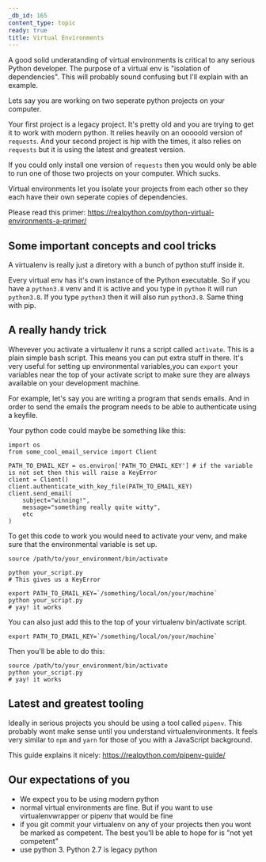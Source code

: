 ```yaml
---
_db_id: 165
content_type: topic
ready: true
title: Virtual Environments
---
```


A good solid underatanding of virtual environments is critical to any serious Python developer. The purpose of a virtual env is "isolation of dependencies". This will probably sound confusing but I'll explain with an example.

Lets say you are working on two seperate python projects on your computer.

Your first project is a legacy project. It's pretty old and you are trying to get it to work with modern python. It relies heavily on an ooooold version of `requests`. And your second project is hip with the times, it also relies on `requests` but it is using the latest and greatest version.

If you could only install one version of `requests` then you would only be able to run one of those two projects on your computer. Which sucks.

Virtual environments let you isolate your projects from each other so they each have their own seperate copies of dependencies.

Please read this primer: https://realpython.com/python-virtual-environments-a-primer/

## Some important concepts and cool tricks

A virtualenv is really just a diretory with a bunch of python stuff inside it.

Every virtual env has it's own instance of the Python executable. So if you have a `python3.8` venv and it is active and you type in `python` it will run `python3.8`. If you type `python3` then it will also run `python3.8`. Same thing with pip.

## A really handy trick

Whevever you activate a virtualenv it runs a script called `activate`. This is a plain simple bash script. This means you can put extra stuff in there. It's very useful for setting up environmental variables,you can `export` your variables near the top of your activate script to make sure they are always available on your development machine.

For example, let's say you are writing a program that sends emails. And in order to send the emails the program needs to be able to authenticate using a keyfile.

Your python code could maybe be something like this:

```
import os
from some_cool_email_service import Client

PATH_TO_EMAIL_KEY = os.environ['PATH_TO_EMAIL_KEY'] # if the variable is not set then this will raise a KeyError
client = Client()
client.authenticate_with_key_file(PATH_TO_EMAIL_KEY)
client.send_email(
    subject="winning!",
    message="something really quite witty",
    etc
)
```

To get this code to work you would need to activate your venv, and make sure that the environmental variable is set up.

```
source /path/to/your_environment/bin/activate

python your_script.py
# This gives us a KeyError

export PATH_TO_EMAIL_KEY=`/something/local/on/your/machine`
python your_script.py
# yay! it works
```

You can also just add this to the top of your virtualenv bin/activate script.

```
export PATH_TO_EMAIL_KEY=`/something/local/on/your/machine`
```

Then you'll be able to do this:

```
source /path/to/your_environment/bin/activate
python your_script.py
# yay! it works
```

## Latest and greatest tooling

Ideally in serious projects you should be using a tool called `pipenv`. This probably wont make sense until you understand virtualenvironments. It feels very similar to `npm` and `yarn` for those of you with a JavaScript background.

This guide explains it nicely: https://realpython.com/pipenv-guide/

## Our expectations of you

- We expect you to be using modern python
- normal virtual environments are fine. But if you want to use virtualenvwrapper or pipenv that would be fine
- if you git commit your virtualenv on any of your projects then you wont be marked as competent. The best you'll be able to hope for is "not yet competent"
- use python 3. Python 2.7 is legacy python

